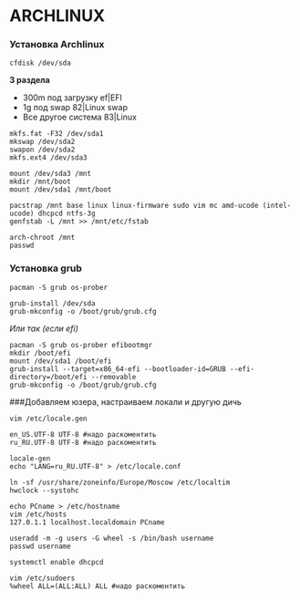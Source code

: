 # ARCHLINUX

### Установка Archlinux
```
cfdisk /dev/sda
```

__3 раздела__
* 300m под загрузку ef|EFI
* 1g под swap 82|Linux swap
* Все другое система 83|Linux

```
mkfs.fat -F32 /dev/sda1
mkswap /dev/sda2
swapon /dev/sda2
mkfs.ext4 /dev/sda3

mount /dev/sda3 /mnt
mkdir /mnt/boot
mount /dev/sda1 /mnt/boot

pacstrap /mnt base linux linux-firmware sudo vim mc amd-ucode (intel-ucode) dhcpcd ntfs-3g
genfstab -L /mnt >> /mnt/etc/fstab

arch-chroot /mnt
passwd
```

### Установка grub 
```
pacman -S grub os-prober

grub-install /dev/sda
grub-mkconfig -o /boot/grub/grub.cfg
```
*Или так (если efi)*
```
pacman -S grub os-prober efibootmgr
mkdir /boot/efi
mount /dev/sda1 /boot/efi
grub-install --target=x86_64-efi --bootloader-id=GRUB --efi-directory=/boot/efi --removable
grub-mkconfig -o /boot/grub/grub.cfg
```

###Добавляем юзера, настраиваем локали и другую дичь
```
vim /etc/locale.gen

en_US.UTF-8 UTF-8 #надо раскоментить
ru_RU.UTF-8 UTF-8 #надо раскоментить

locale-gen
echo "LANG=ru_RU.UTF-8" > /etc/locale.conf

ln -sf /usr/share/zoneinfo/Europe/Moscow /etc/localtim
hwclock --systohc

echo PCname > /etc/hostname
vim /etc/hosts
127.0.1.1 localhost.localdomain PCname

useradd -m -g users -G wheel -s /bin/bash username
passwd username

systemctl enable dhcpcd

vim /etc/sudoers
%wheel ALL=(ALL:ALL) ALL #надо раскоментить
```

###
